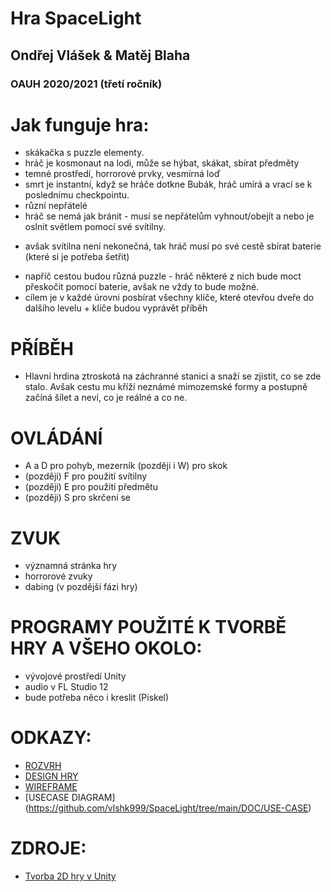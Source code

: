 # Hra SpaceLight
## Ondřej Vlášek & Matěj Blaha
### OAUH 2020/2021 (třetí ročník)

Jak funguje hra:
===============
* skákačka s puzzle elementy.
* hráč je kosmonaut na lodi, může se hýbat, skákat, sbírat předměty
* temné prostředí, horrorové prvky, vesmírná loď
* smrt je instantní, když se hráče dotkne Bubák, hráč umírá a vrací se k poslednímu checkpointu.
* různí nepřátelé
* hráč se nemá jak bránit - musí se nepřátelům vyhnout/obejít a nebo je oslnit světlem pomocí své svítilny.
- avšak svítilna není nekonečná, tak hráč musí po své cestě sbírat baterie (které si je potřeba šetřit)
* napříč cestou budou různá puzzle - hráč některé z nich bude moct přeskočit pomocí baterie, avšak ne vždy to bude možné.
* cílem je v každé úrovni posbírat všechny klíče, které otevřou dveře do dalšího levelu + klíče budou vyprávět příběh 

PŘÍBĚH 
===============
- Hlavní hrdina ztroskotá na záchranné stanici a snaží se zjistit, co se zde stalo. Avšak cestu mu kříží neznámé mimozemské formy a postupně začíná šílet a neví,
 co je reálné a co ne.
 
 OVLÁDÁNÍ
===============
- A a D pro pohyb, mezerník (později i W) pro skok
- (později) F pro použití svítilny
- (později) E pro použití předmětu
- (později) S pro skrčení se

ZVUK
===============
- významná stránka hry
- horrorové zvuky
- dabing (v pozdější fázi hry)

PROGRAMY POUŽITÉ K TVORBĚ HRY A VŠEHO OKOLO: 
===============
- vývojové prostředí Unity
- audio v FL Studio 12
- bude potřeba něco i kreslit (Piskel)


ODKAZY: 
===============
- [ROZVRH](https://github.com/vlshk999/SpaceLight/blob/main/DOC/rozvrh.md)
- [DESIGN HRY](https://github.com/vlshk999/SpaceLight/blob/main/DOC/design.md)
- [WIREFRAME](https://github.com/vlshk999/SpaceLight/blob/main/DOC/wireframe.png)
- [USECASE DIAGRAM] (https://github.com/vlshk999/SpaceLight/tree/main/DOC/USE-CASE)

ZDROJE:
============
- [Tvorba 2D hry v Unity](https://www.youtube.com/watch?v=lYAM5NkcZI8&list=PLk1q6pqAUJjWVPpbah30PxpxaKpcaUR-Y&ab_channel=BroccoliGames)
